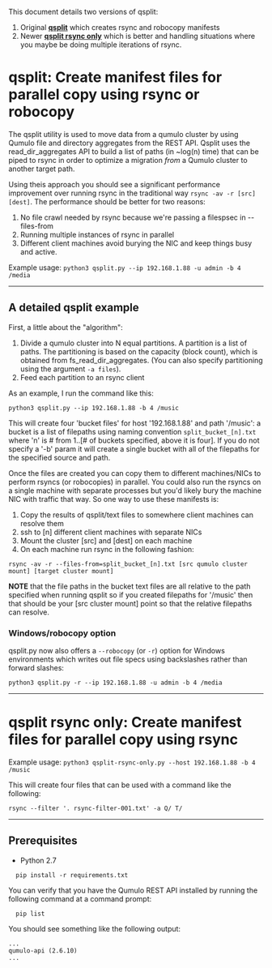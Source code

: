 This document details two versions of qsplit:

1. Original **[qsplit](#qsplit-create-manifest-files-for-parallel-copy-using-rsync-or-robocopy)** which 
creates rsync and robocopy manifests
2. Newer **[qsplit rsync only](#qsplit-rsync-only-create-manifest-files-for-parallel-copy-using-rsync)** which is 
better and handling situations where you maybe be doing multiple iterations of rsync.

# qsplit: Create manifest files for parallel copy using rsync or robocopy

The qsplit utility is used to move data from a qumulo cluster by using Qumulo 
file and directory aggregates from the REST API. Qsplit uses the 
read_dir_aggregates API to build a list of paths (in ~log(n) time) that can 
be piped to rsync in order to optimize a migration *from* a Qumulo cluster to 
another target path.

Using theis approach you should see a significant performance improvement 
over running rsync in the traditional way `rsync -av -r [src] [dest]`. The 
performance should be better for two reasons:

1. No file crawl needed by rsync because we're passing a filespsec in --files-from
2. Running multiple instances of rsync in parallel
3. Different client machines avoid burying the NIC and keep things busy and active.


Example usage: `python3 qsplit.py --ip 192.168.1.88 -u admin -b 4 /media`


-----


## A detailed qsplit example

First, a little about the "algorithm":

1. Divide a qumulo cluster into N equal partitions. A partition is a list of 
paths. The partitioning is based on the capacity (block count), which is obtained 
from fs_read_dir_aggregates. (You can also specify partitioning using the argument
`-a files`).
2. Feed each partition to an rsync client

As an example, I run the command like this:

`python3 qsplit.py --ip 192.168.1.88 -b 4 /music`

This will create four 'bucket files' for host '192.168.1.88' and path '/music': 
a bucket is a list of filepaths using naming convention `split_bucket_[n].txt` 
where 'n' is # from 1..[# of buckets specified, above it is four]. If you do 
not specify a '-b' param it will create a single bucket with all of the 
filepaths for the specified source and path.

Once the files are created you can copy them to different machines/NICs to 
perform rsyncs (or robocopies) in parallel. You could also run the rsyncs on a 
single machine with separate processes but you'd likely bury the machine NIC 
with traffic that way. So one way to use these manifests is:

1. Copy the results of qsplit/text files to somewhere client machines can resolve them
2. ssh to [n] different client machines with separate NICs
3. Mount the cluster [src] and [dest] on each machine
4. On each machine run rsync in the following fashion:

`rsync -av -r --files-from=split_bucket_[n].txt [src qumulo cluster mount] [target cluster mount]`

**NOTE** that the file paths in the bucket text files are all relative to the 
path specified when running qsplit so if you created filepaths for '/music' 
then that should be your [src cluster mount] point so that the relative 
filepaths can resolve.


### Windows/robocopy option 
qsplit.py now also offers a `--robocopy` (or `-r`) option for Windows 
environments which writes out file specs using backslashes rather 
than forward slashes:

`python3 qsplit.py -r --ip 192.168.1.88 -u admin -b 4 /media`


-----

# qsplit rsync only: Create manifest files for parallel copy using rsync

Example usage: `python3 qsplit-rsync-only.py --host 192.168.1.88 -b 4 /music`

This will create four files that can be used with a command like the following:

`rsync --filter '. rsync-filter-001.txt' -a Q/ T/`


-----

## Prerequisites

* Python 2.7


```
  pip install -r requirements.txt
```

You can verify that you have the Qumulo REST API installed by running
the following command at a command prompt:
```
  pip list
```
You should see something like the following output:

```
...
qumulo-api (2.6.10)
...
```

